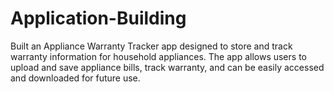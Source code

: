 # Application-Building
Built an Appliance Warranty Tracker app designed to store and track warranty information for household appliances. The app allows users to upload and save appliance bills, track warranty, and can be easily accessed and downloaded for future use.
